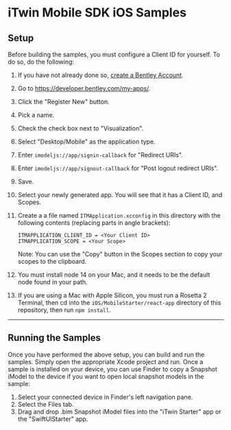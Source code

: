# iTwin Mobile SDK iOS Samples

## Setup

Before building the samples, you must configure a Client ID for yourself. To do so, do the following:

1. If you have not already done so, [create a Bentley Account](./BentleyAccount.md).
1. Go to <https://developer.bentley.com/my-apps/>.
1. Click the "Register New" button.
1. Pick a name.
1. Check the check box next to "Visualization".
1. Select "Desktop/Mobile" as the application type.
1. Enter `imodeljs://app/signin-callback` for "Redirect URIs".
1. Enter `imodeljs://app/signout-callback` for "Post logout redirect URIs".
1. Save.
1. Select your newly generated app. You will see that it has a Client ID, and Scopes.
1. Create a a file named `ITMApplication.xcconfig` in this directory with the following contents (replacing parts in angle brackets):

    ```xcconfig
    ITMAPPLICATION_CLIENT_ID = <Your Client ID>
    ITMAPPLICATION_SCOPE = <Your Scope>
    ```

    Note: You can use the "Copy" button in the Scopes section to copy your scopes to the clipboard.
1. You must install node 14 on your Mac, and it needs to be the default node found in your path.
1. If you are using a Mac with Apple Silicon, you must run a Rosetta 2 Terminal, then cd into the `iOS/MobileStarter/react-app` directory of this repository, then run `npm install`.


---

## Running the Samples

Once you have performed the above setup, you can build and run the samples. Simply open the appropriate Xcode project and run. Once a sample is installed on your device, you can use Finder to copy a Snapshot iModel to the device if you want to open local snapshot models in the sample:

1. Select your connected device in Finder's left navigation pane.
1. Select the Files tab.
1. Drag and drop .bim Snapshot iModel files into the "iTwin Starter" app or the "SwiftUIStarter" app.
